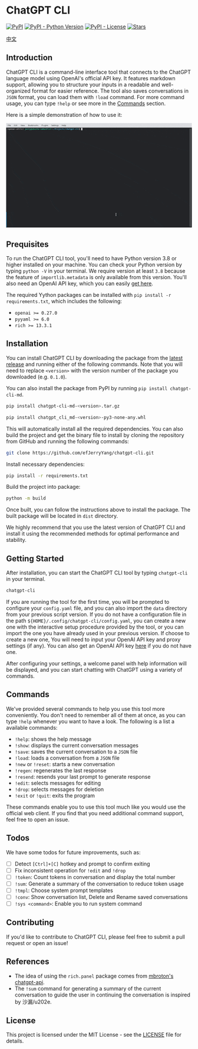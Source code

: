 # ChatGPT CLI

[![PyPI](https://img.shields.io/pypi/v/chatgpt-cli-md)](https://pypi.org/project/chatgpt-cli-md/) [![PyPI - Python Version](https://img.shields.io/pypi/pyversions/chatgpt-cli-md)](https://pypi.org/project/chatgpt-cli-md/) [![PyPI - License](https://img.shields.io/pypi/l/chatgpt-cli-md)](https://pypi.org/project/chatgpt-cli-md/) [![Stars](https://img.shields.io/github/stars/efJerryYang/chatgpt-cli)](https://github.com/efJerryYang/chatgpt-cli/stargazers)

[中文](README_zh.md)

## Introduction

ChatGPT CLI is a command-line interface tool that connects to the ChatGPT language model using OpenAI's official API key. It features markdown support, allowing you to structure your inputs in a readable and well-organized format for easier reference. The tool also saves conversations in `JSON` format, you can load them with `!load` command. For more command usage, you can type `!help` or see more in the [Commands](#commands) section.

Here is a simple demonstration of how to use it:

![demo](docs/demo/ezgif.com-optimize.gif)

<!-- For more detailed information, please check out the `<link_to_docs>`. -->

## Prequisites

To run the ChatGPT CLI tool, you'll need to have Python version 3.8 or higher installed on your machine. You can check your Python version by typing `python -V` in your terminal. We require version at least `3.8` because the feature of `importlib.metadata` is only available from this version. You'll also need an OpenAI API key, which you can easily [get here](https://platform.openai.com/account/api-keys).

The required Yython packages can be installed with `pip install -r requirements.txt`, which includes the following:

- `openai >= 0.27.0`
- `pyyaml >= 6.0`
- `rich >= 13.3.1`

## Installation

You can install ChatGPT CLI by downloading the package from the [latest release](https://github.com/efJerryYang/chatgpt-cli/releases) and running either of the following commands. Note that you will need to replace `<version>` with the version number of the package you downloaded (e.g. `0.1.0`).

You can also install the package from PyPI by running `pip install chatgpt-cli-md`.

```sh
pip install chatgpt-cli-md-<version>.tar.gz
```

```sh
pip install chatgpt_cli_md-<version>-py3-none-any.whl
```

This will automatically install all the required dependencies. You can also build the project and get the binary file to install by cloning the repository from GitHub and running the following commands:

```sh
git clone https://github.com/efJerryYang/chatgpt-cli.git
```

Install necessary dependencies:

```sh
pip install -r requirements.txt
```

Build the project into package:

```sh
python -m build
```

Once built, you can follow the instructions above to install the package. The built package will be located in `dist` directory.

We highly recommend that you use the latest version of ChatGPT CLI and install it using the recommended methods for optimal performance and stability.

## Getting Started

After installation, you can start the ChatGPT CLI tool by typing `chatgpt-cli` in your terminal.

```sh
chatgpt-cli
```

If you are running the tool for the first time, you will be prompted to configure your `config.yaml` file, and you can also import the `data` directory from your previous script version. If you do not have a configuration file in the path `${HOME}/.config/chatgpt-cli/config.yaml`, you can create a new one with the interactive setup procedure provided by the tool, or you can import the one you have already used in your previous version. If choose to create a new one, You will need to input your OpenAI API key and proxy settings (if any). You can also get an OpenAI API key [here](https://platform.openai.com/account/api-keys) if you do not have one.

After configuring your settings, a welcome panel with help information will be displayed, and you can start chatting with ChatGPT using a variety of commands.

<!--
### Install from Release

You can install the packages from release by:

```sh
pip install chatgpt-cli-0.1.0.tar.gz
```

Or:

```sh
pip install chatgpt_cli-1.0.0-py3-none-any.whl
```

All the dependencies needed for running this tool will be installed automatically.

### Build and Install

You can also build this project and get the binary to install by running the following:
First, you can clone the project by running the following:

```sh
git clone https://github.com/efJerryYang/chatgpt-cli.git
```

Then, navigate to the cloned repository and install the required dependencies:

```sh
pip install -r requirements.txt
```

Next, build the project into package, the package files `*.tar.gz` or `*.whl` will be exported to `dist/` directory.

```sh
python -m build
```

Then you can following the instructions above to install the package.

### Run the Script Version

If you are still interested in running it using script, you can navigate to the `script/` directory, and do whatever the same as original version. Currently, you can refer to the [Old README](docs/archive/README.md) for its usage.
However, this is not recommended and the script there will not be maintained actively. Changes like bugfixes or new features will not be applied to the script simultaneously.
Moreover, it is rather easy to convert from old script version to current version by importing old `config.yaml` and data directory using the updated `chatgpt-cli` tool.

## Running the Tool

Once you have the package installed through `pip` command, you will be able to access this tool by typing `chatgpt-cli` in your terminal.

```sh
chatgpt-cli
```

Then, you will be prompted to setup the `config.yaml` if you do not currently have one in the path `${HOME}/.config/chatgpt-cli/config.yaml`. You can also import the data directory from your previous script version, and the new data directory will be at `${HOME}/.config/chatgpt-cli/data/`.
If you have not installed this tool on your machine, you can create a new `config.yaml` with the interactive setup procedure provided by the tool. You will be prompted to input your OpenAI's API key, and proxy settings (if you have one). If you don't currently have an OpenAI's API key, you can [get one here](https://platform.openai.com/account/api-keys).
Once you have setup all the configuration, you will be displayed with a welcome panel with help information, and you can then start chatting to ChatGPT! -->

## Commands

We've provided several commands to help you use this tool more conveniently. You don't need to remember all of them at once, as you can type `!help` whenever you want to have a look. The following is a list a available commands:

- `!help`: shows the help message
- `!show`: displays the current conversation messages
- `!save`: saves the current conversation to a `JSON` file
- `!load`: loads a conversation from a `JSON` file
- `!new` or `!reset`: starts a new conversation
- `!regen`: regenerates the last response
- `!resend`: resends your last prompt to generate response
- `!edit`: selects messages for editing
- `!drop`: selects messages for deletion
- `!exit` or `!quit`: exits the program

These commands enable you to use this tool much like you would use the official web client. If you find that you need additional command support, feel free to open an issue.

## Todos

We have some todos for future improvements, such as:

- [ ] Detect `[Ctrl]+[C]` hotkey and prompt to confirm exiting
- [ ] Fix inconsistent operation for `!edit` and `!drop`
- [ ] `!token`: Count tokens in conversation and display the total number
- [ ] `!sum`: Generate a summary of the conversation to reduce token usage
- [ ] `!tmpl`: Choose system prompt templates
- [ ] `!conv`: Show conversation list, Delete and Rename saved conversations
- [ ] `!sys <command>`: Enable you to run system command

## Contributing

If you'd like to contribute to ChatGPT CLI, please feel free to submit a pull request or open an issue!

## References

- The idea of using the `rich.panel` package comes from [mbroton's chatgpt-api](https://github.com/mbroton/chatgpt-api).
- The `!sum` command for generating a summary of the current conversation to guide the user in continuing the conversation is inspired by 沙漏/u202e.

## License

This project is licensed under the MIT License - see the [LICENSE](LICENSE) file for details.
